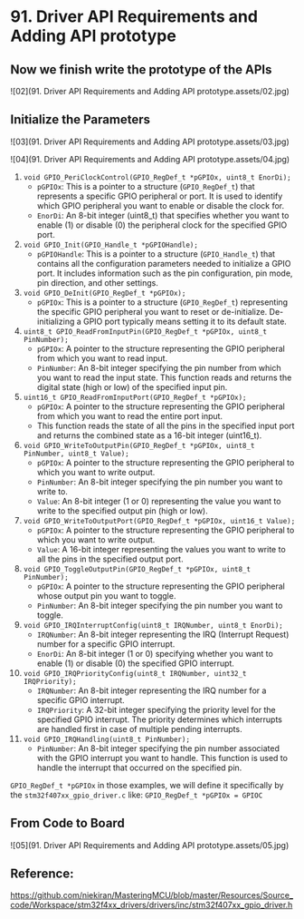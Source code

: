 # 91. Driver API Requirements and Adding API prototype



## Now we finish write the prototype of the APIs

![02](91. Driver API Requirements and Adding API prototype.assets/02.jpg)

## Initialize the Parameters

![03](91. Driver API Requirements and Adding API prototype.assets/03.jpg)

![04](91. Driver API Requirements and Adding API prototype.assets/04.jpg)

1. `void GPIO_PeriClockControl(GPIO_RegDef_t *pGPIOx, uint8_t EnorDi);`
   - `pGPIOx`: This is a pointer to a structure (`GPIO_RegDef_t`) that represents a specific GPIO peripheral or port. It is used to identify which GPIO peripheral you want to enable or disable the clock for.
   - `EnorDi`: An 8-bit integer (uint8_t) that specifies whether you want to enable (1) or disable (0) the peripheral clock for the specified GPIO port.
2. `void GPIO_Init(GPIO_Handle_t *pGPIOHandle);`
   - `pGPIOHandle`: This is a pointer to a structure (`GPIO_Handle_t`) that contains all the configuration parameters needed to initialize a GPIO port. It includes information such as the pin configuration, pin mode, pin direction, and other settings.
3. `void GPIO_DeInit(GPIO_RegDef_t *pGPIOx);`
   - `pGPIOx`: This is a pointer to a structure (`GPIO_RegDef_t`) representing the specific GPIO peripheral you want to reset or de-initialize. De-initializing a GPIO port typically means setting it to its default state.
4. `uint8_t GPIO_ReadFromInputPin(GPIO_RegDef_t *pGPIOx, uint8_t PinNumber);`
   - `pGPIOx`: A pointer to the structure representing the GPIO peripheral from which you want to read input.
   - `PinNumber`: An 8-bit integer specifying the pin number from which you want to read the input state. This function reads and returns the digital state (high or low) of the specified input pin.
5. `uint16_t GPIO_ReadFromInputPort(GPIO_RegDef_t *pGPIOx);`
   - `pGPIOx`: A pointer to the structure representing the GPIO peripheral from which you want to read the entire port input.
   - This function reads the state of all the pins in the specified input port and returns the combined state as a 16-bit integer (uint16_t).
6. `void GPIO_WriteToOutputPin(GPIO_RegDef_t *pGPIOx, uint8_t PinNumber, uint8_t Value);`
   - `pGPIOx`: A pointer to the structure representing the GPIO peripheral to which you want to write output.
   - `PinNumber`: An 8-bit integer specifying the pin number you want to write to.
   - `Value`: An 8-bit integer (1 or 0) representing the value you want to write to the specified output pin (high or low).
7. `void GPIO_WriteToOutputPort(GPIO_RegDef_t *pGPIOx, uint16_t Value);`
   - `pGPIOx`: A pointer to the structure representing the GPIO peripheral to which you want to write output.
   - `Value`: A 16-bit integer representing the values you want to write to all the pins in the specified output port.
8. `void GPIO_ToggleOutputPin(GPIO_RegDef_t *pGPIOx, uint8_t PinNumber);`
   - `pGPIOx`: A pointer to the structure representing the GPIO peripheral whose output pin you want to toggle.
   - `PinNumber`: An 8-bit integer specifying the pin number you want to toggle.
9. `void GPIO_IRQInterruptConfig(uint8_t IRQNumber, uint8_t EnorDi);`
   - `IRQNumber`: An 8-bit integer representing the IRQ (Interrupt Request) number for a specific GPIO interrupt.
   - `EnorDi`: An 8-bit integer (1 or 0) specifying whether you want to enable (1) or disable (0) the specified GPIO interrupt.
10. `void GPIO_IRQPriorityConfig(uint8_t IRQNumber, uint32_t IRQPriority);`
    - `IRQNumber`: An 8-bit integer representing the IRQ number for a specific GPIO interrupt.
    - `IRQPriority`: A 32-bit integer specifying the priority level for the specified GPIO interrupt. The priority determines which interrupts are handled first in case of multiple pending interrupts.
11. `void GPIO_IRQHandling(uint8_t PinNumber);`
    - `PinNumber`: An 8-bit integer specifying the pin number associated with the GPIO interrupt you want to handle. This function is used to handle the interrupt that occurred on the specified pin.

`GPIO_RegDef_t *pGPIOx` in those examples, we will define it specifically by the `stm32f407xx_gpio_driver.c` like: `GPIO_RegDef_t *pGPIOx = GPIOC`

## From Code to Board

![05](91. Driver API Requirements and Adding API prototype.assets/05.jpg)

## Reference:

https://github.com/niekiran/MasteringMCU/blob/master/Resources/Source_code/Workspace/stm32f4xx_drivers/drivers/inc/stm32f407xx_gpio_driver.h